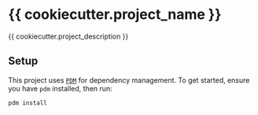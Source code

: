 # {{ cookiecutter.project_name }}

{{ cookiecutter.project_description }}

## Setup

This project uses [`PDM`](https://pdm-project.com) for dependency management. To get started, ensure you have `pdm` installed, then run:

```bash
pdm install
```
